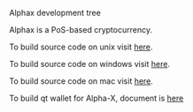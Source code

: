 
Alphax development tree

Alphax is a PoS-based cryptocurrency.

To build source code on unix visit <a href="https://github.com/dev-alphax/Alpha-X/blob/master/doc/build-unix.txt">here</a>.

To build source code on windows visit <a href="https://github.com/dev-alphax/Alpha-X/blob/master/doc/build-msw.txt">here</a>.

To build source code on mac visit <a href="https://github.com/dev-alphax/Alpha-X/blob/master/doc/build-osx.txt">here</a>.

To build qt wallet for Alpha-X, document is <a href="https://github.com/dev-alphax/Alpha-X/blob/master/doc/readme-qt.rst">here</a>  
